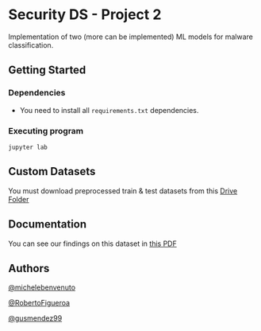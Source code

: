 # Security DS - Project 2

Implementation of two (more can be implemented) ML models for malware classification.

## Getting Started

### Dependencies

* You need to install all `requirements.txt` dependencies.


### Executing program


```
jupyter lab
```

## Custom Datasets

You must download preprocessed train & test datasets from this [Drive Folder](https://drive.google.com/drive/folders/1cHKVBHzZZmwsFB1SLTyRhJrNwmFwpspD?usp=sharing)

## Documentation

You can see our findings on this dataset in [this PDF](./docs/Project%202%20-%20SDS.pdf)

## Authors

[@michelebenvenuto](https://github.com/michelebenvenuto)

[@RobertoFigueroa](https://github.com/RobertoFigueroa)

[@gusmendez99](https://github.com/gusmendez99)
